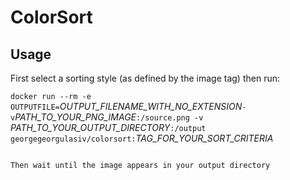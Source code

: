
# ColorSort

## Usage

First select a sorting style (as defined by the image tag) then run:


`docker run --rm -e OUTPUTFILE=`*OUTPUT_FILENAME_WITH_NO_EXTENSION*` -v `*PATH_TO_YOUR_PNG_IMAGE*`:/source.png -v `*PATH_TO_YOUR_OUTPUT_DIRECTORY*`:/output georgegeorgulasiv/colorsort:`*TAG_FOR_YOUR_SORT_CRITERIA*
```

Then wait until the image appears in your output directory